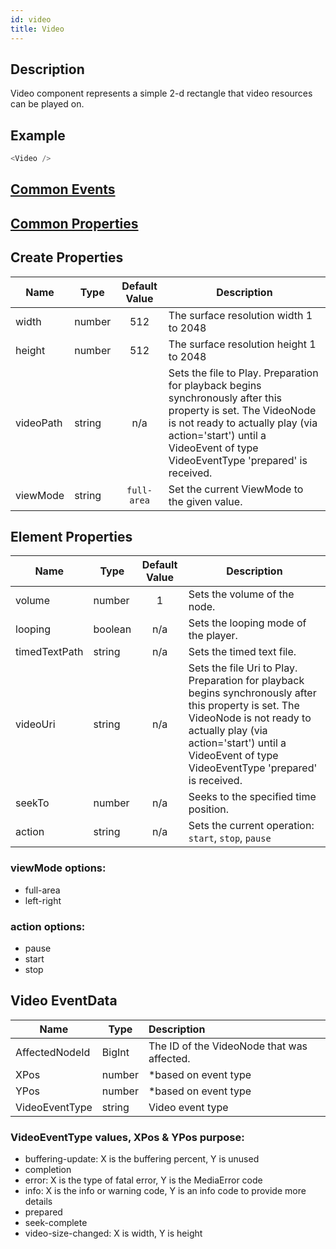 ```yaml
---
id: video
title: Video
---
```

## Description
Video component represents a simple 2-d rectangle that video resources can be played on.

## Example

```javascript
<Video />
```

## [Common Events](../types/Events.md)

## [Common Properties](../types/Properties.md)

## Create Properties

| Name      | Type   | Default Value | Description                                                                                                                                                                                                                         |
| --------- | ------ | :-----------: | ----------------------------------------------------------------------------------------------------------------------------------------------------------------------------------------------------------------------------------- |
| width     | number |      512      | The surface resolution width 1 to 2048                                                                                                                                                                                              |
| height    | number |      512      | The surface resolution height 1 to 2048                                                                                                                                                                                             |
| videoPath | string |      n/a      | Sets the file to Play. Preparation for playback begins synchronously after this property is set. The VideoNode is not ready to actually play (via action='start') until a VideoEvent of type VideoEventType 'prepared' is received. |
| viewMode  | string |  `full-area`  | Set the current ViewMode to the given value.                                                                                                                                                                                        |

## Element Properties

| Name          | Type    | Default Value | Description                                                                                                                                                                                                                             |
| ------------- | ------- | :-----------: | --------------------------------------------------------------------------------------------------------------------------------------------------------------------------------------------------------------------------------------- |
| volume        | number  |       1       | Sets the volume of the node.                                                                                                                                                                                                            |
| looping       | boolean |      n/a      | Sets the looping mode of the player.                                                                                                                                                                                                    |
| timedTextPath | string  |      n/a      | Sets the timed text file.                                                                                                                                                                                                               |
| videoUri      | string  |      n/a      | Sets the file Uri to Play. Preparation for playback begins synchronously after this property is set. The VideoNode is not ready to actually play (via action='start') until a VideoEvent of type VideoEventType 'prepared' is received. |
| seekTo        | number  |      n/a      | Seeks to the specified time position.                                                                                                                                                                                                   |
| action        | string  |      n/a      | Sets the current operation: `start`, `stop`, `pause`                                                                                                                                                                                    |

### viewMode options:

- full-area
- left-right

### action options:

- pause
- start
- stop

## Video EventData

| Name           | Type   | Description                                |
| -------------- | ------ | :----------------------------------------- |
| AffectedNodeId | BigInt | The ID of the VideoNode that was affected. |
| XPos           | number | \*based on event type                      |
| YPos           | number | \*based on event type                      |
| VideoEventType | string | Video event type                           |

### VideoEventType values, XPos & YPos purpose:

- buffering-update:
  X is the buffering percent, Y is unused
- completion
- error:
  X is the type of fatal error, Y is the MediaError code
- info:
  X is the info or warning code, Y is an info code to provide more details
- prepared
- seek-complete
- video-size-changed:
  X is width, Y is height
